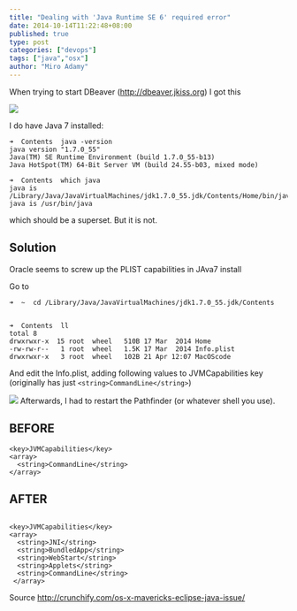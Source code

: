 ```yaml
---
title: "Dealing with 'Java Runtime SE 6' required error"
date: 2014-10-14T11:22:48+08:00
published: true
type: post
categories: ["devops"]
tags: ["java","osx"]
author: "Miro Adamy"
---
```


When trying to start DBeaver (http://dbeaver.jkiss.org) I got this

![](/images/java6-1.png)

I do have Java 7 installed:

```
➜  Contents  java -version
java version "1.7.0_55"
Java(TM) SE Runtime Environment (build 1.7.0_55-b13)
Java HotSpot(TM) 64-Bit Server VM (build 24.55-b03, mixed mode)
 
➜  Contents  which java
java is /Library/Java/JavaVirtualMachines/jdk1.7.0_55.jdk/Contents/Home/bin/java
java is /usr/bin/java
```

which should be a superset. But it is not.

## Solution
Oracle seems to screw up the PLIST capabilities in JAva7 install

Go to

```
➜  ~  cd /Library/Java/JavaVirtualMachines/jdk1.7.0_55.jdk/Contents
 
 
➜  Contents  ll
total 8
drwxrwxr-x  15 root  wheel   510B 17 Mar  2014 Home
-rw-rw-r--   1 root  wheel   1.5K 17 Mar  2014 Info.plist
drwxrwxr-x   3 root  wheel   102B 21 Apr 12:07 MacOScode
```

And edit the Info.plist, adding following values to JVMCapabilities key (originally has just `<string>CommandLine</string>`)

![](/images/java6-2.png)
Afterwards, I had to restart the Pathfinder (or whatever shell you use).


## BEFORE

```
<key>JVMCapabilities</key> 
<array>
  <string>CommandLine</string>
</array>
```


## AFTER
```

<key>JVMCapabilities</key> 
<array>
  <string>JNI</string>
  <string>BundledApp</string>
  <string>WebStart</string>
  <string>Applets</string>
  <string>CommandLine</string>
 </array>
```
 
Source <http://crunchify.com/os-x-mavericks-eclipse-java-issue/>

